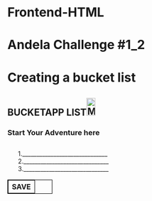 # Frontend-HTML
Andela Challenge #1_2
=============================================
Creating a bucket list
=============================================
<html>
<body>

<h2>BUCKETAPP LIST<img src="https://etc.usf.edu/clipart/80500/80538/80538_bucket_sm.gif" alt="Mountain View" style="width:20px;height:40px;"> 

</body>
</html>

     
</style>
</head>
<body>
<h3>Start Your Adventure here </h3>
<h2></h2>

<ul style="list-style-type:none">
  <li>1.______________________________</li>
  <li>2.______________________________</li>
  <li>3.______________________________</li>
</ul> 

<head>
<style>
table, th, td {
    border: 1px solid black;
}
</style>
</head>
<body>

<table style="width:20%">
<th> SAVE </th>
